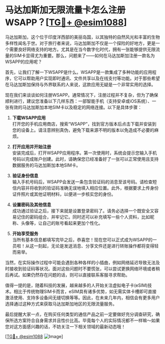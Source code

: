 # 马达加斯加无限流量卡怎么注册WSAPP？[[TG💪+ @esim1088](https://t.me/s/esim1088)]

马达加斯加，这个位于印度洋西部的美丽岛国，以其独特的自然风光和丰富的生物多样性闻名于世。对于旅行者来说，马达加斯加不仅是一个探险的好地方，更是一个需要良好网络支持的地方。尤其是在当今数字化时代，拥有一张能够提供无限流量的SIM卡显得尤为重要。那么，问题来了——如何在马达加斯加注册一款名为WSAPP的应用呢？

首先，让我们了解一下WSAPP是什么。WSAPP是一款集成了多种功能的应用程序，它可以帮助用户实现即时通讯、文件共享以及在线支付等功能。对于那些希望在马达加斯加保持与外界联系的人来说，这款应用无疑是一个非常实用的选择。

现在我们来谈谈如何注册WSAPP。通常情况下，注册过程并不复杂，但为了确保顺利进行，建议您准备以下几样东西：一部智能手机（支持安卓或iOS系统）、一张有效的马达加斯加本地SIM卡以及稳定的网络连接。以下是具体步骤：

1. **下载WSAPP应用**  
   打开您的手机应用商店，搜索“WSAPP”，找到官方版本后点击下载并安装到您的设备上。请注意辨别真伪，避免下载来源不明的版本以免造成不必要的麻烦。

2. **打开应用并开始注册**  
   安装完成后，打开WSAPP应用程序。第一次使用时，系统会提示您输入手机号码以完成账户创建。此时，请确保您已经准备好了一张可以正常使用且支持数据服务的马达加斯加本地SIM卡。

3. **验证身份信息**  
   输入手机号码后，WSAPP会发送一条包含验证码的消息至该号码。请检查短信内容并将收到的验证码准确无误地填入相应位置。此外，根据要求上传身份证件照片或其他证明材料，以便进一步核实您的身份。

4. **设置密码及其他信息**  
   成功通过验证之后，接下来就是设置登录密码了。请务必选择一个既安全又容易记住的密码组合，并牢记它。同时还可以补充填写一些个人资料，比如昵称、头像等，让自己的账号看起来更加个性化。

5. **开始享受服务**  
   当所有基本信息都填写完毕之后，恭喜您！现在您可以正式成为WSAPP的一员啦！从这一刻起，无论是发送消息、分享文件还是进行转账操作都将变得轻而易举。

当然，在实际操作过程中可能会遇到各种各样的小插曲，例如网络延迟导致无法及时接收到验证码等状况。面对这些问题时不要慌张，可以尝试更换网络环境或者稍后再试。如果仍然存在问题的话，则可以直接联系客服寻求帮助。

值得一提的是，随着科技的发展，越来越多的人开始关注虚拟电子卡(eSIM)技术。相比于传统物理SIM卡而言，eSIM具有诸多优势，如无需实体卡槽即可直接激活使用、支持多设备间无缝切换等等。因此，在未来几年内，相信会有更多用户选择通过这种方式来获取马达加斯加地区的无限流量服务。

最后提醒大家一点，在购买任何类型的通信产品之前一定要做好充分调查研究，确保所选方案符合自身需求并且性价比高。毕竟每个人的实际情况都不一样嘛～如果您对这方面感兴趣的话，不妨关注一下相关领域的最新动态哦！

[[TG💪+ @esim1088](https://t.me/s/esim1088) ![Image](https://i.postimg.cc/4NQfJmqS/Snipaste-2025-05-13-00-14-12.png)]